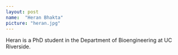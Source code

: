 ```yaml
---
layout: post
name:  "Heran Bhakta"
picture: "heran.jpg"
---
```

Heran is a PhD student in the Department of Bioengineering at UC Riverside.
<br>
<br>
<br>
<br>
<br>
<br>
